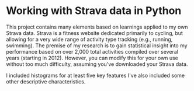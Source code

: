 # Working with Strava data in Python
This project contains many elements based on learnings applied to my own Strava data. Strava is a fitness website dedicated primarily to cycling, but allowing for a very wide range of activity type tracking (e.g., running, swimming). The premise of my research is to gain statistical insight into my performance based on over 2,000 total activities compiled over several years (starting in 2012). However, you can modify this for your own use without too much difficulty, assuming you've downloaded your Strava data.

I included histograms for at least five key features I've also included some other descriptive characteristics.
